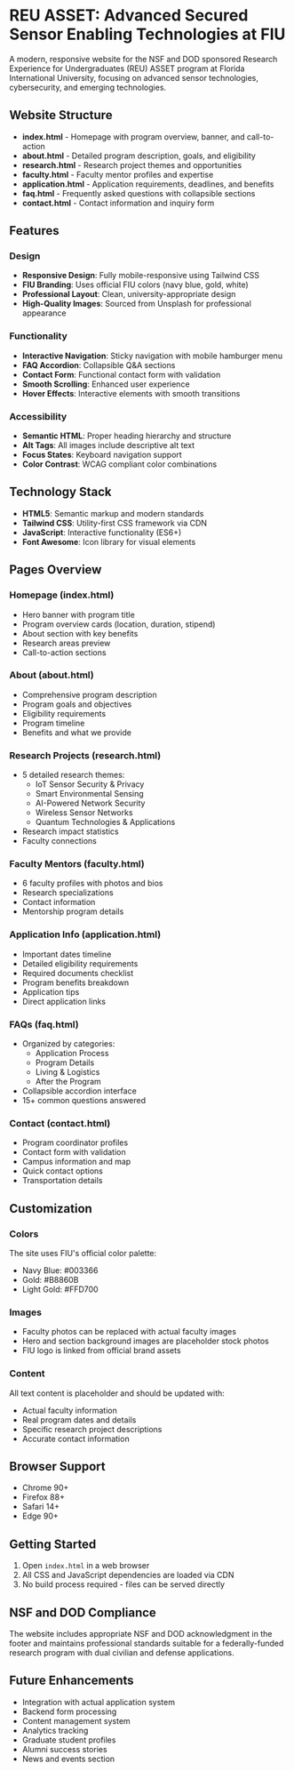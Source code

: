 # REU ASSET: Advanced Secured Sensor Enabling Technologies at FIU

A modern, responsive website for the NSF and DOD sponsored Research Experience for Undergraduates (REU) ASSET program at Florida International University, focusing on advanced sensor technologies, cybersecurity, and emerging technologies.

## Website Structure

- **index.html** - Homepage with program overview, banner, and call-to-action
- **about.html** - Detailed program description, goals, and eligibility
- **research.html** - Research project themes and opportunities
- **faculty.html** - Faculty mentor profiles and expertise
- **application.html** - Application requirements, deadlines, and benefits
- **faq.html** - Frequently asked questions with collapsible sections
- **contact.html** - Contact information and inquiry form

## Features

### Design
- **Responsive Design**: Fully mobile-responsive using Tailwind CSS
- **FIU Branding**: Uses official FIU colors (navy blue, gold, white)
- **Professional Layout**: Clean, university-appropriate design
- **High-Quality Images**: Sourced from Unsplash for professional appearance

### Functionality
- **Interactive Navigation**: Sticky navigation with mobile hamburger menu
- **FAQ Accordion**: Collapsible Q&A sections
- **Contact Form**: Functional contact form with validation
- **Smooth Scrolling**: Enhanced user experience
- **Hover Effects**: Interactive elements with smooth transitions

### Accessibility
- **Semantic HTML**: Proper heading hierarchy and structure
- **Alt Tags**: All images include descriptive alt text
- **Focus States**: Keyboard navigation support
- **Color Contrast**: WCAG compliant color combinations

## Technology Stack

- **HTML5**: Semantic markup and modern standards
- **Tailwind CSS**: Utility-first CSS framework via CDN
- **JavaScript**: Interactive functionality (ES6+)
- **Font Awesome**: Icon library for visual elements

## Pages Overview

### Homepage (index.html)
- Hero banner with program title
- Program overview cards (location, duration, stipend)
- About section with key benefits
- Research areas preview
- Call-to-action sections

### About (about.html)
- Comprehensive program description
- Program goals and objectives
- Eligibility requirements
- Program timeline
- Benefits and what we provide

### Research Projects (research.html)
- 5 detailed research themes:
  - IoT Sensor Security & Privacy
  - Smart Environmental Sensing
  - AI-Powered Network Security
  - Wireless Sensor Networks
  - Quantum Technologies & Applications
- Research impact statistics
- Faculty connections

### Faculty Mentors (faculty.html)
- 6 faculty profiles with photos and bios
- Research specializations
- Contact information
- Mentorship program details

### Application Info (application.html)
- Important dates timeline
- Detailed eligibility requirements
- Required documents checklist
- Program benefits breakdown
- Application tips
- Direct application links

### FAQs (faq.html)
- Organized by categories:
  - Application Process
  - Program Details
  - Living & Logistics
  - After the Program
- Collapsible accordion interface
- 15+ common questions answered

### Contact (contact.html)
- Program coordinator profiles
- Contact form with validation
- Campus information and map
- Quick contact options
- Transportation details

## Customization

### Colors
The site uses FIU's official color palette:
- Navy Blue: #003366
- Gold: #B8860B
- Light Gold: #FFD700

### Images
- Faculty photos can be replaced with actual faculty images
- Hero and section background images are placeholder stock photos
- FIU logo is linked from official brand assets

### Content
All text content is placeholder and should be updated with:
- Actual faculty information
- Real program dates and details
- Specific research project descriptions
- Accurate contact information

## Browser Support

- Chrome 90+
- Firefox 88+
- Safari 14+
- Edge 90+

## Getting Started

1. Open `index.html` in a web browser
2. All CSS and JavaScript dependencies are loaded via CDN
3. No build process required - files can be served directly

## NSF and DOD Compliance

The website includes appropriate NSF and DOD acknowledgment in the footer and maintains professional standards suitable for a federally-funded research program with dual civilian and defense applications.

## Future Enhancements

- Integration with actual application system
- Backend form processing
- Content management system
- Analytics tracking
- Graduate student profiles
- Alumni success stories
- News and events section 